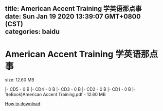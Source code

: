 
title: American Accent Training 学英语那点事
date: Sun Jan 19 2020 13:39:07 GMT+0800 (CST)    
categories: baidu
---

# American Accent Training 学英语那点事
size: 12.60 MB
 
 
|- CD5 - 0 B
|- CD4 - 0 B
|- CD3 - 0 B
|- CD2 - 0 B
|- CD1 - 0 B
|- 1(eBook)American Accent Training.pdf - 12.60 MB

[How to download](https://bpcam.bemobtrk.com/go/2ceec3aa-1ca2-46d6-b9ff-aaa5c184517c?jno=2128)